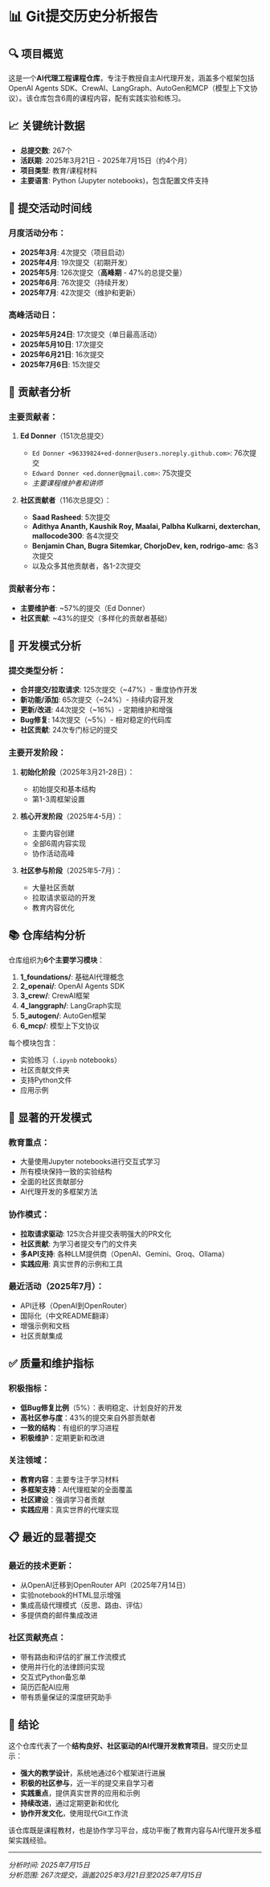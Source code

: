 # 📊 Git提交历史分析报告

## 🔍 项目概览

这是一个**AI代理工程课程仓库**，专注于教授自主AI代理开发，涵盖多个框架包括OpenAI Agents SDK、CrewAI、LangGraph、AutoGen和MCP（模型上下文协议）。该仓库包含6周的课程内容，配有实践实验和练习。

## 📈 关键统计数据

- **总提交数**: 267个
- **活跃期**: 2025年3月21日 - 2025年7月15日（约4个月）
- **项目类型**: 教育/课程材料
- **主要语言**: Python (Jupyter notebooks)，包含配置文件支持

## 📅 提交活动时间线

### 月度活动分布：
- **2025年3月**: 4次提交（项目启动）
- **2025年4月**: 19次提交（初期开发）
- **2025年5月**: 126次提交（**高峰期** - 47%的总提交量）
- **2025年6月**: 76次提交（持续开发）
- **2025年7月**: 42次提交（维护和更新）

### 高峰活动日：
- **2025年5月24日**: 17次提交（单日最高活动）
- **2025年5月10日**: 17次提交
- **2025年6月21日**: 16次提交
- **2025年7月6日**: 15次提交

## 👥 贡献者分析

### 主要贡献者：
1. **Ed Donner**（151次总提交）
   - `Ed Donner <96339824+ed-donner@users.noreply.github.com>`: 76次提交
   - `Edward Donner <ed.donner@gmail.com>`: 75次提交
   - *主要课程维护者和讲师*

2. **社区贡献者**（116次总提交）：
   - **Saad Rasheed**: 5次提交
   - **Adithya Ananth, Kaushik Roy, Maalai, Palbha Kulkarni, dexterchan, mallocode300**: 各4次提交
   - **Benjamin Chan, Bugra Sitemkar, ChorjoDev, ken, rodrigo-amc**: 各3次提交
   - 以及众多其他贡献者，各1-2次提交

### 贡献者分布：
- **主要维护者**: ~57%的提交（Ed Donner）
- **社区贡献**: ~43%的提交（多样化的贡献者基础）

## 🔧 开发模式分析

### 提交类型分析：
- **合并提交/拉取请求**: 125次提交（~47%）- 重度协作开发
- **新功能/添加**: 65次提交（~24%）- 持续内容开发
- **更新/改进**: 44次提交（~16%）- 定期维护和增强
- **Bug修复**: 14次提交（~5%）- 相对稳定的代码库
- **社区贡献**: 24次专门标记的提交

### 主要开发阶段：

1. **初始化阶段**（2025年3月21-28日）：
   - 初始提交和基本结构
   - 第1-3周框架设置

2. **核心开发阶段**（2025年4-5月）：
   - 主要内容创建
   - 全部6周内容实现
   - 协作活动高峰

3. **社区参与阶段**（2025年5-7月）：
   - 大量社区贡献
   - 拉取请求驱动的开发
   - 教育内容优化

## 📚 仓库结构分析

仓库组织为**6个主要学习模块**：

1. **1_foundations/**: 基础AI代理概念
2. **2_openai/**: OpenAI Agents SDK
3. **3_crew/**: CrewAI框架
4. **4_langgraph/**: LangGraph实现
5. **5_autogen/**: AutoGen框架
6. **6_mcp/**: 模型上下文协议

每个模块包含：
- 实验练习（`.ipynb` notebooks）
- 社区贡献文件夹
- 支持Python文件
- 应用示例

## 🌟 显著的开发模式

### 教育重点：
- 大量使用Jupyter notebooks进行交互式学习
- 所有模块保持一致的实验结构
- 全面的社区贡献部分
- AI代理开发的多框架方法

### 协作模式：
- **拉取请求驱动**: 125次合并提交表明强大的PR文化
- **社区贡献**: 为学习者提交专门的文件夹
- **多API支持**: 各种LLM提供商（OpenAI、Gemini、Groq、Ollama）
- **实践应用**: 真实世界的示例和工具

### 最近活动（2025年7月）：
- API迁移（OpenAI到OpenRouter）
- 国际化（中文README翻译）
- 增强示例和文档
- 社区贡献集成

## ✅ 质量和维护指标

### 积极指标：
- **低Bug修复比例**（5%）：表明稳定、计划良好的开发
- **高社区参与度**：43%的提交来自外部贡献者
- **一致的结构**：有组织的学习进程
- **积极维护**：定期更新和改进

### 关注领域：
- **教育内容**：主要专注于学习材料
- **多框架支持**：AI代理框架的全面覆盖
- **社区建设**：强调学习者贡献
- **实践应用**：真实世界的代理实现

## 📋 最近的显著提交

### 最近的技术更新：
- 从OpenAI迁移到OpenRouter API（2025年7月14日）
- 实验notebook的HTML显示增强
- 集成高级代理模式（反思、路由、评估）
- 多提供商的邮件集成改进

### 社区贡献亮点：
- 带有路由和评估的扩展工作流模式
- 使用并行化的法律顾问实现
- 交互式Python备忘单
- 简历匹配AI应用
- 带有质量保证的深度研究助手

## 🎯 结论

这个仓库代表了一个**结构良好、社区驱动的AI代理开发教育项目**。提交历史显示：

- **强大的教学设计**，系统地通过6个框架进行进展
- **积极的社区参与**，近一半的提交来自学习者
- **实践重点**，提供真实世界的应用和示例
- **持续改进**，通过定期更新和优化
- **协作开发文化**，使用现代Git工作流

该仓库既是课程教材，也是协作学习平台，成功平衡了教育内容与AI代理开发多框架实践经验。

---

*分析时间: 2025年7月15日*  
*分析范围: 267次提交，涵盖2025年3月21日至2025年7月15日*